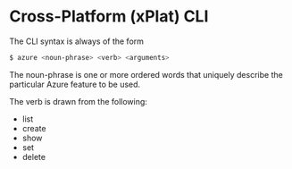 Cross-Platform (xPlat) CLI
==========================

The CLI syntax is always of the form

```bash
$ azure <noun-phrase> <verb> <arguments>
```

The noun-phrase is one or more ordered words that uniquely describe the 
particular Azure feature to be used.

The verb is drawn from the following:
* list
* create
* show
* set
* delete
